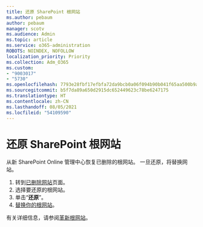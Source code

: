 ```yaml
---
title: 还原 SharePoint 根网站
ms.author: pebaum
author: pebaum
manager: scotv
ms.audience: Admin
ms.topic: article
ms.service: o365-administration
ROBOTS: NOINDEX, NOFOLLOW
localization_priority: Priority
ms.collection: Adm_O365
ms.custom:
- "9003017"
- "5730"
ms.openlocfilehash: 7793e28fbf17efbfa72da9bcb0a06f094b90b041f65aa500b9ab85010c234a02
ms.sourcegitcommit: b5f7da89a650d2915dc652449623c78be6247175
ms.translationtype: HT
ms.contentlocale: zh-CN
ms.lasthandoff: 08/05/2021
ms.locfileid: "54109590"
---
```

# <a name="restore-the-sharepoint-root-site"></a>还原 SharePoint 根网站

从新 SharePoint Online 管理中心恢复已删除的根网站。 一旦还原，将替换网站。

1. 转到[已删除网站](https://admin.microsoft.com/sharepoint?page=recycleBin&modern=true)页面。 
2. 选择要还原的根网站。
3. 单击“**还原**”。
4. [替换你的根网站](https://docs.microsoft.com/sharepoint/troubleshoot/sites/url-that-resides-under-root-site-collection-is-broken)。

有关详细信息，请参阅[革新根网站](https://docs.microsoft.com/sharepoint/modern-root-site)。
